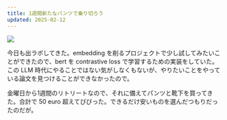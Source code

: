 ```yaml
---
title: 1週間新たなパンツで乗り切ろう
updated: 2025-02-12
---
```

![](https://i.imgur.com/E0qUo7c.jpeg)

今日も出ラボしてきた。embedding を削るプロジェクトで少し試してみたいことができたので、bert を contrastive loss で学習するための実装をしていた。この LLM 時代にやることではない気がしなくもないが、やりたいことをやっている論文を見つけることができなかったので。

金曜日から1週間のリトリートなので、それに備えてパンツと靴下を買ってきた。合計で 50 euro 超えてびびった。できるだけ安いものを選んだつもりだったのだが。